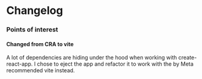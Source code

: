 # Changelog

### Points of interest

#### Changed  from CRA to vite
A lot of dependencies are hiding under the hood when working with create-react-app. I chose to eject the app and refactor it to work with the by Meta recommended vite instead.

